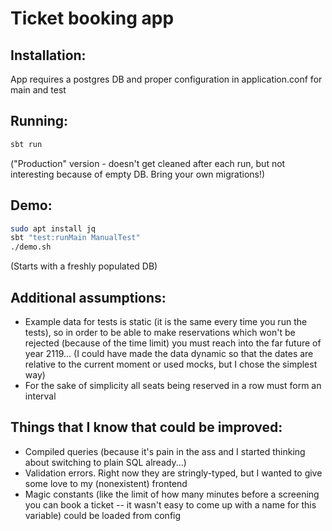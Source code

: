 # Ticket booking app

## Installation:
App requires a postgres DB and proper configuration in application.conf for main and test

## Running:
```sh
sbt run
```
("Production" version - doesn't get cleaned after each run, but not interesting because of empty DB.
 Bring your own migrations!)

## Demo:
```sh
sudo apt install jq
sbt "test:runMain ManualTest"
./demo.sh
```
(Starts with a freshly populated DB)

## Additional assumptions:
-   Example data for tests is static (it is the same every time you run the tests),
    so in order to be able to make reservations which won't be rejected (because of the time limit)
    you must reach into the far future of year 2119...
    (I could have made the data dynamic so that the dates are relative to the current moment
    or used mocks, but I chose the simplest way)
-   For the sake of simplicity all seats being reserved in a row must form an interval

## Things that I know that could be improved:
-   Compiled queries (because it's pain in the ass and I started thinking about switching to plain SQL already...)
-   Validation errors. Right now they are stringly-typed, but I wanted to give some love to my (nonexistent) frontend
-   Magic constants (like the limit of how many minutes before a screening you can book a ticket --
    it wasn't easy to come up with a name for this variable) could be loaded from config
